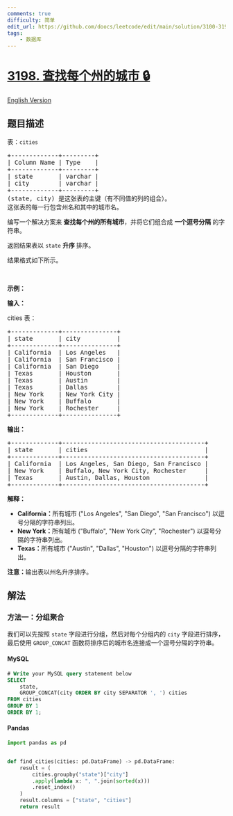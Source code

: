 ```yaml
---
comments: true
difficulty: 简单
edit_url: https://github.com/doocs/leetcode/edit/main/solution/3100-3199/3198.Find%20Cities%20in%20Each%20State/README.md
tags:
    - 数据库
---
```


<!-- problem:start -->

# [3198. 查找每个州的城市 🔒](https://leetcode.cn/problems/find-cities-in-each-state)

[English Version](/solution/3100-3199/3198.Find%20Cities%20in%20Each%20State/README_EN.md)

## 题目描述

<!-- description:start -->

<p>表：<code>cities</code></p>

<pre>
+-------------+---------+
| Column Name | Type    | 
+-------------+---------+
| state       | varchar |
| city        | varchar |
+-------------+---------+
(state, city) 是这张表的主键（有不同值的列的组合）。
这张表的每一行包含州名和其中的城市名。
</pre>

<p>编写一个解决方案来 <strong>查找每个州的所有城市</strong>，并将它们组合成 <strong>一个逗号分隔</strong> 的字符串。</p>

<p>返回结果表以&nbsp;<code>state</code> <strong>升序&nbsp;</strong>排序。</p>

<p>结果格式如下所示。</p>

<p>&nbsp;</p>

<p><strong class="example">示例：</strong></p>

<div class="example-block">
<p><strong>输入：</strong></p>

<p>cities 表：</p>

<pre class="example-io">
+-------------+---------------+
| state       | city          |
+-------------+---------------+
| California  | Los Angeles   |
| California  | San Francisco |
| California  | San Diego     |
| Texas       | Houston       |
| Texas       | Austin        |
| Texas       | Dallas        |
| New York    | New York City |
| New York    | Buffalo       |
| New York    | Rochester     |
+-------------+---------------+
</pre>

<p><strong>输出：</strong></p>

<pre class="example-io">
+-------------+---------------------------------------+
| state       | cities                                |
+-------------+---------------------------------------+
| California  | Los Angeles, San Diego, San Francisco |
| New York    | Buffalo, New York City, Rochester     |
| Texas       | Austin, Dallas, Houston               |
+-------------+---------------------------------------+
</pre>

<p><strong>解释：</strong></p>

<ul>
	<li><strong>California：</strong>所有城市 ("Los Angeles", "San Diego", "San Francisco") 以逗号分隔的字符串列出。</li>
	<li><strong>New York：</strong>所有城市 ("Buffalo", "New York City", "Rochester") 以逗号分隔的字符串列出。</li>
	<li><strong>Texas：</strong>所有城市 ("Austin", "Dallas", "Houston") 以逗号分隔的字符串列出。</li>
</ul>

<p><b>注意：</b>输出表以州名升序排序。</p>
</div>

<!-- description:end -->

## 解法

<!-- solution:start -->

### 方法一：分组聚合

我们可以先按照 `state` 字段进行分组，然后对每个分组内的 `city` 字段进行排序，最后使用 `GROUP_CONCAT` 函数将排序后的城市名连接成一个逗号分隔的字符串。

<!-- tabs:start -->

#### MySQL

```sql
# Write your MySQL query statement below
SELECT
    state,
    GROUP_CONCAT(city ORDER BY city SEPARATOR ', ') cities
FROM cities
GROUP BY 1
ORDER BY 1;
```

#### Pandas

```python
import pandas as pd


def find_cities(cities: pd.DataFrame) -> pd.DataFrame:
    result = (
        cities.groupby("state")["city"]
        .apply(lambda x: ", ".join(sorted(x)))
        .reset_index()
    )
    result.columns = ["state", "cities"]
    return result
```

<!-- tabs:end -->

<!-- solution:end -->

<!-- problem:end -->
